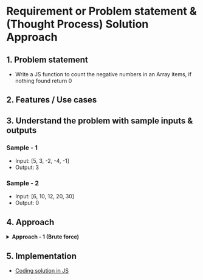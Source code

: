 # Requirement or Problem statement & (Thought Process) Solution Approach

## 1. Problem statement

- Write a JS function to count the negative numbers in an Array items, if nothing found return 0

## 2. Features / Use cases

## 3. Understand the problem with sample inputs & outputs

### Sample - 1

- Input: [5, 3, -2, -4, -1]
- Output: 3

### Sample - 2

- Input: [6, 10, 12, 20, 30]
- Output: 0

## 4. Approach

<details>
  <summary><b>Approach - 1 (Brute force)</b></summary>

- Thought Process / Approach - one pass solution

  - Use for loop to traverse the array
  - Loop each element (traverse / visit each element) & compare with negative number condition checks, then return negative count
  - if no found return 0

- Complexity
  - Time Complexity: O(n)
  - Space Complexity: O(1)

</details>

## 5. Implementation

- [Coding solution in JS](./index.js)
